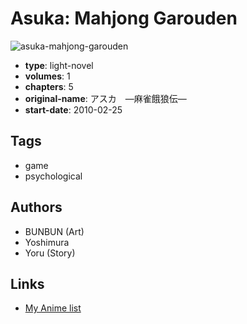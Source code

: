 # Asuka: Mahjong Garouden

![asuka-mahjong-garouden](https://cdn.myanimelist.net/images/manga/2/164234.jpg)

-   **type**: light-novel
-   **volumes**: 1
-   **chapters**: 5
-   **original-name**: アスカ　―麻雀餓狼伝―
-   **start-date**: 2010-02-25

## Tags

-   game
-   psychological

## Authors

-   BUNBUN (Art)
-   Yoshimura
-   Yoru (Story)

## Links

-   [My Anime list](https://myanimelist.net/manga/64215/Asuka__Mahjong_Garouden)
